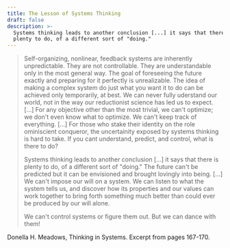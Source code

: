 ```yaml
---
title: The Lesson of Systems Thinking
draft: false
description: >-
  Systems thinking leads to another conclusion [...] it says that there is
  plenty to do, of a different sort of "doing."
---
```

> Self-organizing, nonlinear, feedback systems are inherently unpredictable. They are not controllable. They are understandable only in the most general way. The goal of foreseeing the future exactly and preparing for it perfectly is unrealizable. The idea of making a complex system do just what you want it to do can be achieved only temporarily, at best. We can never fully uderstand our world, not in the way our reductionist science has led us to expect. \[...\] For any objective other than the most trivial, we can't optimize; we don't even know what to optimize. We can't keep track of everything. \[...\] For those who stake their identity on the role ominiscient conqueror, the uncertainity exposed by systems thinking is hard to take. If you cant understand, predict, and control, what is there to do?
>
> Systems thinking leads to another conclusion \[...\] it says that there is plenty to do, of a different sort of "doing." The future can't be predicted but it can be envisioned and brought lovingly into being. \[...\] We can't impose our will on a system. We can listen to what the system tells us, and discover how its properties and our values can work together to bring forth something much better than could ever be produced by our will alone.
>
> We can't control systems or figure them out. But we can dance with them!

Donella H. Meadows, Thinking in Systems. Excerpt from pages 167-170.